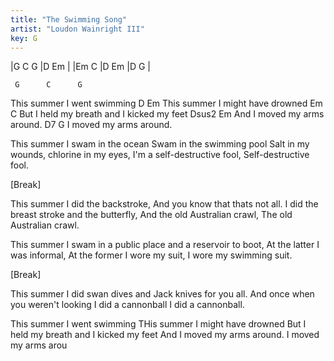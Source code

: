 ```yaml
---
title: "The Swimming Song"
artist: "Loudon Wainright III"
key: G
---
```


|G C G   |D   Em   |
|Em  C   |D   Em   |D   G   |

     G      C      G
This summer I went swimming
    D                    Em
This summer I might have drowned
      Em                   C
But I held my breath and I kicked my feet
      Dsus2          Em
And I moved my arms around.
  D7            G
I moved my arms around.

This summer I swam in the ocean
Swam in the swimming pool
Salt in my wounds, chlorine in my eyes,
I'm a self-destructive fool,
Self-destructive fool.

[Break]

This summer I did the backstroke,
And you know that thats not all.
I did the breast stroke and the butterfly,
And the old Australian crawl,
The old Australian crawl.

This summer I swam in a public place and a reservoir to boot,
At the latter I was informal,
At the former I wore my suit,
I wore my swimming suit.

[Break]

This summer I did swan dives and
Jack knives for you all.
And once when you weren't looking
I did a cannonball
I did a cannonball.

This summer I went swimming
THis summer I might have drowned
But I held my breath and I kicked my feet
And I moved my arms around.
I moved my arms arou


